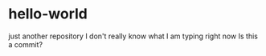 # hello-world
just another repository
I don't really know what I am typing right now
Is this a commit?

